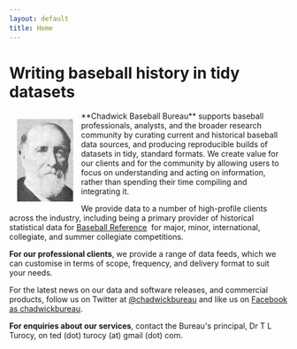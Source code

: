 ```yaml
---
layout: default
title: Home
---
```


# Writing baseball history in tidy datasets

<img src="assets/chadwick.jpg" align="left" style="padding: 1em;"/>
**Chadwick Baseball Bureau** supports baseball professionals, analysts, and the broader
research community by curating current and historical baseball data sources, and
producing reproducible builds of datasets in tidy, standard formats.
We create value for our clients and for the community by allowing users to focus 
on understanding and acting on information, rather than spending their time compiling
and integrating it.

We provide data to a number of high-profile clients across the industry, including being 
a primary provider of historical statistical data for 
[Baseball Reference](http://www.baseball-reference.com) 
for major, minor, international, collegiate, and summer collegiate competitions.


**For our professional clients**, we provide a range of data feeds, which we can
customise in terms of scope, frequency, and delivery format to suit your needs.

<!---

**To support the community** and encourage the development and use of common standards
for baseball information, we provide a number of
[datasets and tools released under Open Data and Open Source terms](http://chadwick-bureau.com/open-data/).
These include:

  * The [Chadwick](http://chadwick.sourceforge.net) tools for manipulating baseball play-by-play data, which are compatible with and extend the DiamondWare tools provided by [Retrosheet](http://www.retrosheet.org). The software is released under the GNU General Public License.
  * A [git repository](http://github.com/chadwickbureau/retrosheet) with a version of the data released by [Retrosheet](http://www.retrosheet.org), patched with known corrections.
  * A [cross-reference register](http://chadwick-bureau.com/the-register "The register") of all players, managers, and umpires known to have participated in professional baseball, as well as college players and others with off-field involvement in pro ball, with identifiers in many major ID systems.
--->

For the latest news on our data and software releases, and commercial products,
follow us on Twitter at [@chadwickbureau](http://twitter.com/chadwickbureau "@chadwickbureau on twitter")
and like us on [Facebook as chadwickbureau](https://www.facebook.com/pages/Chadwick-Baseball-Bureau/228272460709358).

**For enquiries about our services**, contact the Bureau's principal, Dr T L Turocy, on ted (dot) turocy (at) gmail (dot) com.
